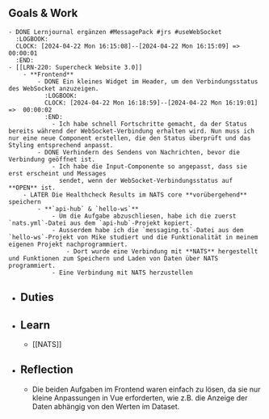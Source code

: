 ## Goals & Work
	- DONE Lernjournal ergänzen #MessagePack #jrs #useWebSocket
	  :LOGBOOK:
	  CLOCK: [2024-04-22 Mon 16:15:08]--[2024-04-22 Mon 16:15:09] =>  00:00:01
	  :END:
	- [[LRN-220: Supercheck Website 3.0]]
		- **Frontend**
			- DONE Ein kleines Widget im Header, um den Verbindungsstatus des WebSocket anzuzeigen.
			  :LOGBOOK:
			  CLOCK: [2024-04-22 Mon 16:18:59]--[2024-04-22 Mon 16:19:01] =>  00:00:02
			  :END:
				- Ich habe schnell Fortschritte gemacht, da der Status bereits während der WebSocket-Verbindung erhalten wird. Nun muss ich nur eine neue Component erstellen, die den Status überprüft und das Styling entsprechend anpasst.
			- DONE Verhindern des Sendens von Nachrichten, bevor die Verbindung geöffnet ist.
				- Ich habe die Input-Componente so angepasst, dass sie erst erscheint und Messages 
				  sendet, wenn der WebSocket-Verbindungsstatus auf **OPEN** ist.
		- LATER Die Healthcheck Results im NATS core **vorübergehend** speichern
			- **`api-hub` & `hello-ws`**
				- Um die Aufgabe abzuschliesen, habe ich die zuerst `nats.yml`-Datei aus dem `api-hub`-Projekt kopiert.
				- Ausserdem habe ich die `messaging.ts`-Datei aus dem `hello-ws`-Projekt von Mike studiert und die Funktionalität in meinem eigenen Projekt nachprogrammiert.
					- Dort wurde eine Verbindung mit **NATS** hergestellt und Funktionen zum Speichern und Laden von Daten über NATS programmiert.
				- Eine Verbindung mit NATS herzustellen
- ## Duties
- ## Learn
	- [[NATS]]
- ## Reflection
	- Die beiden Aufgaben im Frontend waren einfach zu lösen, da sie nur kleine Anpassungen in Vue erforderten, wie z.B. die Anzeige der Daten abhängig von den Werten im Dataset.